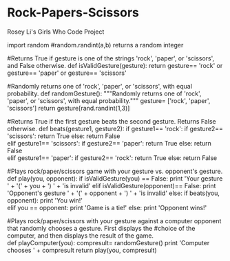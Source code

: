 # Rock-Papers-Scissors
Rosey Li's Girls Who Code Project

import random
#random.randint(a,b) returns a random integer 

#Returns True if gesture is one of the strings 'rock', 'paper', or 'scissors', and False otherwise.
def isValidGesture(gesture):
    return gesture== 'rock' or gesture== 'paper' or gesture== 'scissors' 
       
#Randomly returns one of 'rock', 'paper', or 'scissors', with equal probability.
def randomGesture():
    """Randomly returns one of 'rock', 'paper', or 'scissors',
       with equal probability."""
    gesture= ['rock', 'paper', 'scissors']
    return gesture[rand.randint(1,3)]
        
#Returns True if the first gesture beats the second gesture. Returns False otherwise.
def beats(gesture1, gesture2):
    if gesture1== 'rock':
        if gesture2== 'scissors':
            return True 
        else:
            return False     
    elif gesture1== 'scissors': 
        if gesture2== 'paper':
            return True
        else:
             return False           
    elif gesture1== 'paper':
        if gesture2== 'rock':
            return True
        else:
            return False
            
#Plays rock/paper/scissors game with your gesture vs. opponent's gesture. 
def play(you, opponent):
    if isValidGesture(you) == False:
        print 'Your gesture ' + '(' + you + ') ' + 'is invalid'
    elif isValidGesture(opponent)== False:
        print 'Opponent\'s gesture ' + '(' + opponent + ') ' + 'is invalid'
    else: 
        if beats(you, opponent):
            print 'You win!'     
        elif you == opponent:
            print 'Game is a tie!'
        else:
            print 'Opponent wins!'
            
#Plays rock/paper/scissors with your gesture against a computer opponent that randomly chooses a gesture. First displays the #choice of the computer, and then displays the result of the game.          
def playComputer(you):
    compresult= randomGesture()
    print 'Computer chooses ' + compresult
    return play(you, compresult)
    
